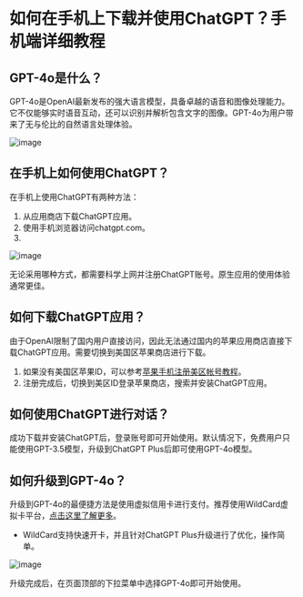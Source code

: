 # 如何在手机上下载并使用ChatGPT？手机端详细教程

## GPT-4o是什么？
GPT-4o是OpenAI最新发布的强大语言模型，具备卓越的语音和图像处理能力。它不仅能够实时语音互动，还可以识别并解析包含文字的图像。GPT-4o为用户带来了无与伦比的自然语言处理体验。

![image](https://github.com/user-attachments/assets/71195d00-d63c-4316-bcde-79a482833421)

## 在手机上如何使用ChatGPT？
在手机上使用ChatGPT有两种方法：
1. 从应用商店下载ChatGPT应用。
2. 使用手机浏览器访问chatgpt.com。
3. 
![image](https://github.com/user-attachments/assets/aad0b3de-56c5-46a8-9e17-78c584fd9c16)

无论采用哪种方式，都需要科学上网并注册ChatGPT账号。原生应用的使用体验通常更佳。

## 如何下载ChatGPT应用？
由于OpenAI限制了国内用户直接访问，因此无法通过国内的苹果应用商店直接下载ChatGPT应用。需要切换到美国区苹果商店进行下载。

1. 如果没有美国区苹果ID，可以参考[苹果手机注册美区帐号教程](https://github.com/jtutco/MQ)。
2. 注册完成后，切换到美区ID登录苹果商店，搜索并安装ChatGPT应用。

## 如何使用ChatGPT进行对话？
成功下载并安装ChatGPT后，登录账号即可开始使用。默认情况下，免费用户只能使用GPT-3.5模型，升级到ChatGPT Plus后即可使用GPT-4o模型。

## 如何升级到GPT-4o？
升级到GPT-4o的最便捷方法是使用虚拟信用卡进行支付。推荐使用WildCard虚拟卡平台，[点击这里了解更多](https://bit.ly/WildCardo)。

- WildCard支持快速开卡，并且针对ChatGPT Plus升级进行了优化，操作简单。
  
![image](https://github.com/user-attachments/assets/64788b10-aa18-422d-8b72-9cd430deda6c)

升级完成后，在页面顶部的下拉菜单中选择GPT-4o即可开始使用。
